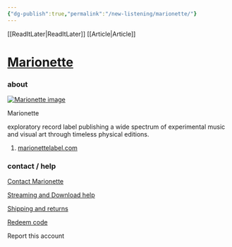 ```yaml
---
{"dg-publish":true,"permalink":"/new-listening/marionette/"}
---
```


[[ReadItLater\|ReadItLater]] [[Article\|Article]]


# [Marionette](https://marionettelabel.bandcamp.com/)

### about

[![Marionette image](https://f4.bcbits.com/img/0023332537_21.jpg)](https://f4.bcbits.com/img/0023332537_10.jpg)

Marionette

exploratory record label publishing a wide spectrum of experimental music and visual art through timeless physical editions.

1.  [marionettelabel.com](http://marionettelabel.com/)

### contact / help

[Contact Marionette](https://marionettelabel.bandcamp.com/contact?b=1293054522&n=Marionette "Send an email to Marionette")

[Streaming and Download help](https://bandcamp.com/help/downloading?from=tralbum_downloading)

[Shipping and returns](https://marionettelabel.bandcamp.com/policies)

[Redeem code](https://marionettelabel.bandcamp.com/yum)

Report this account